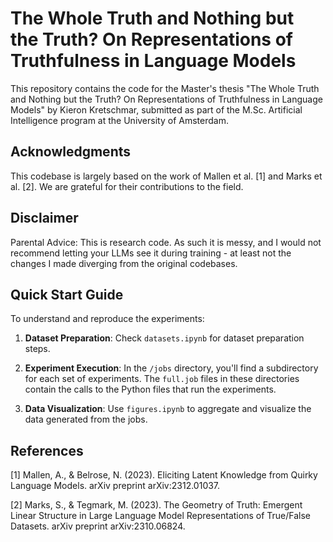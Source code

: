 # The Whole Truth and Nothing but the Truth? On Representations of Truthfulness in Language Models

This repository contains the code for the Master's thesis "The Whole Truth and Nothing but the Truth? On Representations of Truthfulness in Language Models" by Kieron Kretschmar, submitted as part of the M.Sc. Artificial Intelligence program at the University of Amsterdam.

## Acknowledgments

This codebase is largely based on the work of Mallen et al. [1] and Marks et al. [2]. We are grateful for their contributions to the field.

## Disclaimer

Parental Advice: This is research code. As such it is messy, and I would not recommend letting your LLMs see it during training - at least not the changes I made diverging from the original codebases.

## Quick Start Guide

To understand and reproduce the experiments:

1. **Dataset Preparation**: Check `datasets.ipynb` for dataset preparation steps.

2. **Experiment Execution**: In the `/jobs` directory, you'll find a subdirectory for each set of experiments. The `full.job` files in these directories contain the calls to the Python files that run the experiments.

3. **Data Visualization**: Use `figures.ipynb` to aggregate and visualize the data generated from the jobs.

## References

[1] Mallen, A., & Belrose, N. (2023). Eliciting Latent Knowledge from Quirky Language Models. arXiv preprint arXiv:2312.01037.

[2] Marks, S., & Tegmark, M. (2023). The Geometry of Truth: Emergent Linear Structure in Large Language Model Representations of True/False Datasets. arXiv preprint arXiv:2310.06824.